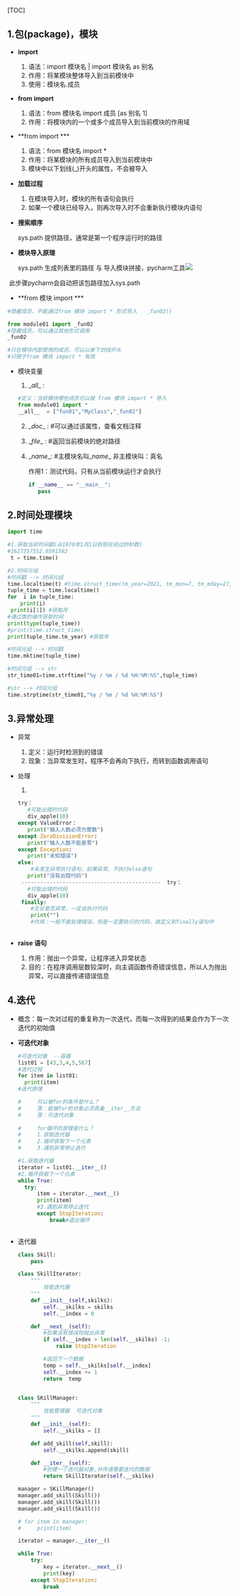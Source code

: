 

[TOC]

## 1.包(package)，模块

+ **import**
  1. 语法：import 模块名    |     import 模块名 as 别名
  2. 作用：将某模块整体导入到当前模块中
  3. 使用：模块名.成员
+ **from import**
  1. 语法：from 模块名 import  成员 [as 别名 1]
  2. 作用：将模块内的一个或多个成员导入到当前模块的作用域
+ **from import ***
  1. 语法：from 模块名 import *
  2. 作用：将某模块的所有成员导入到当前模块中
  3. 模块中以下划线(_)开头的属性，不会被导入

+ **加载过程**

  1. 在模块导入时，模块的所有语句会执行
  2. 如果一个模块已经导入，则再次导入时不会重新执行模块内语句

  

+ **搜索顺序**

    sys.path 提供路径，通常是第一个程序运行时的路径
    
    
    
+ **模块导入原理**

    sys.path 生成列表里的路径 与 导入模块拼接，pycharm工具![](H:\图片\mark.png)

​                  此步骤pycharm会自动把该包路径加入sys.path 

+ **from 模块 import ***

```python
#隐藏成员，不能通过from 模块 import * 形式导入   _fun02()

from module01 import _fun02
#隐藏成员，可以通过其他形式调用
_fun02

#只在模块内部使用的成员，可以以单下划线开头
#只限于from 模块 import * 有效
```

+ 模块变量

  1.  \__all__  :

     ```python
     #定义：当前模块哪些成员可以被 from 模块 import * 导入
     from module01 import *
     __all__  = ["fun01","MyClass","_fun02"]
     ```

  2. \__doc__ :  #可以通过该属性，查看文档注释

  3. \__file__ :  #返回当前模块的绝对路径

  4. \__name__:  #主模块名叫\__name__   非主模块叫：真名

     作用1：测试代码，只有从当前模块运行才会执行

     ```python
     if __name__ == "__main__":
     	pass
     ```

     

## 2.时间处理模块

```python
import time

#1.获取当前时间戳(从1970年1月1日到现在经过的秒数)
#1627357552.6591582
 t = time.time()

#2.时间元组
#时间戳 --> 时间元组
time.localtime(t) #time.struct_time(tm_year=2021, tm_mon=7, tm_mday=27, tm_hour=11, tm_min=45, tm_sec=52, tm_wday=1, tm_yday=208, tm_isdst=0)
tuple_time = time.localtime()
for  i in tuple_time:
    print(i)
 print(i[1]) #获取月
#通过类的操作获取时间
print(type(tuple_time))
#print(time.struct_time)
print(tuple_time.tm_year) #获取年

#时间元组 --> 时间戳
time.mktime(tuple_time)

#时间元组 --> str
str_time01=time.strftime("%y / %m / %d %H:%M:%S",tuple_time)

#str --> 时间元组
time.strptime(str_time01,"%y / %m / %d %H:%M:%S")

```

## 3.异常处理

+ 异常

  1. 定义：运行时检测到的错误
  2. 现象：当异常发生时，程序不会再向下执行，而转到函数调用语句

+ 处理

  1. 

     ```python
     try：
     	#可能出错的代码
     	div_apple(10)
     except ValueError：
     	print("输入人数必须为整数")
     except ZeroDivisionError:
     	print("输入人数不能是零")
     except Exception:
     	print("未知错误")
     else:
         #未发生异常执行语句，如果异常，不执行else语句
     	print("没有出错代码")
      --------------------------------------------  try：
     	#可能出错的代码
     	div_apple(10)
      finally:
         #无论是否异常，一定会执行代码
         print("")
         #作用：一般不能处理错误，但是一定要执行的代码，就定义到finally语句中
         
     ```

+ **raise 语句**
  1. 作用：抛出一个异常，让程序进入异常状态
  2. 目的：在程序调用层数较深时，向主调函数传奇错误信息，所以人为抛出异常，可以直接传递错误信息



## 4.迭代

+ 概念：每一次对过程的重复称为一次迭代，而每一次得到的结果会作为下一次迭代的初始值 

+ **可迭代对象**

  ```python
  #可迭代对象  --容器
  list01 = [43,3,4,5,567]
  #迭代过程
  for item in list01:
  	print(item)
  #迭代原理
  
  #		可以被for的条件是什么？
  #		答：能被for的对象必须具备__iter__方法	
  #		答：可迭代对象
      
  #		for循环的原理是什么？
  #		1.获取迭代器
  #		2.循环获取下一个元素
  #		3.遇到异常停止迭代
  
  #1.获取迭代器
  iterator = list01.__iter__()
  #2.循环获取下一个元素
  while True:
  	try:
  		item = iterator.__next__()
  		print(item)
  		#3.遇到异常停止迭代
  		except StopIteration:
  			break#退出循环
  	
  
  ```

+ 迭代器

  ```python
  class Skill:
      pass
  
  class SkillIterator:
      """
          技能迭代器
      """
      def __init__(self,skilks):
          self.__skilks = skilks
          self.__index = 0
  
      def __next__(self):
          #如果没有错误则抛出异常
          if self.__index > len(self.__skilks) -1:
              raise StopIteration
  
          #返回下一个数据
          temp = self.__skilks[self.__index]
          self.__index += 1
          return  temp
  
  
  class SKillManager:
      """
          技能管理器  可迭代对象
      """
      def __init__(self):
          self.__skilks = []
  
      def add_skill(self,skill):
          self.__skilks.append(skill)
  
      def __iter__(self):
          #创建一个迭代器对象,并传递需要迭代的数据
          return SkillIterator(self.__skilks)
  
  manager = SKillManager()
  manager.add_skill(Skill())
  manager.add_skill(Skill())
  manager.add_skill(Skill())
  
  # for item in manager:
  #     print(item)
  
  iterator = manager.__iter__()
  
  while True:
      try:
          key = iterator.__next__()
          print(key)
      except StopIteration:
          break
  ```

  